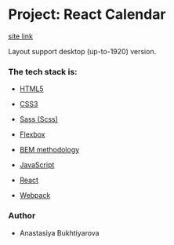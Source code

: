 # Project: React Calendar

[site link](https://react-calendar-stack.netlify.app)

Layout support desktop (up-to-1920) version.

### The tech stack is:

- [HTML5](https://en.wikipedia.org/wiki/HTML5)

- [CSS3](https://en.wikipedia.org/wiki/Cascading_Style_Sheets)

- [Sass (Scss)](https://sass-lang.com/)

- [Flexbox](https://en.wikipedia.org/wiki/CSS_Flexible_Box_Layout)

- [BEM methodology](https://en.bem.info/methodology/)

- [JavaScript](https://en.wikipedia.org/wiki/JavaScript)

- [React](<https://en.wikipedia.org/wiki/React_(software)>)

- [Webpack](https://en.wikipedia.org/wiki/Webpack)

### Author

- Anastasiya Bukhtiyarova
